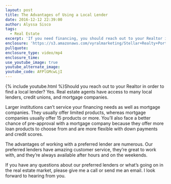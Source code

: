 ```yaml
---
layout: post
title: The Advantages of Using a Local Lender
date: 2016-12-12 22:39:00
author: Alyssa Sisco
tags:
  - Real Estate
excerpt: 'If you need financing, you should reach out to your Realtor in order to find a local lender that can provide better service than a larger institution.'
enclosure: 'https://s3.amazonaws.com/vyralmarketing/Stellar+Realty+Portland/Portland+Real+Estate+Agent-+The+Advantages+of+Using+a+Local+Lender.mp4'
pullquote:
enclosure_type: video/mp4
enclosure_time:
use_youtube_image: true
youtube_alternate_image:
youtube_code: AFPlGMcwLjI
---
```



{% include youtube.html %}Should you reach out to your Realtor in order to find a local lender? Yes. Real estate agents have access to many local lenders, credit unions, and mortgage companies.

Larger institutions can’t service your financing needs as well as mortgage companies. They usually offer limited products, whereas mortgage companies usually offer 15 products or more. You’ll also face a better chance of pre-approval with a mortgage company because they offer more loan products to choose from and are more flexible with down payments and credit scores.

The advantages of working with a preferred lender are numerous. Our preferred lenders have amazing customer service, they’re great to work with, and they’re always available after hours and on the weekends.

If you have any questions about our preferred lenders or what’s going on in the real estate market, please give me a call or send me an email. I look forward to hearing from you.